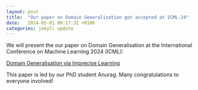 ```yaml
---
layout: post
title:  "Our paper on Domain Generalization got accepted at ICML-24"
date:   2024-05-01 00:17:32 +0100
categories: jekyll update
---
```

We will present the our paper on Domain Generalisation at the International Conference on Machine Learning 2024 (ICML):

[Domain Generalisation via Imprecise Learning](https://arxiv.org/abs/2404.04669v2)

This paper is led by our PhD student Anurag. Many congratulations to everyone involved!